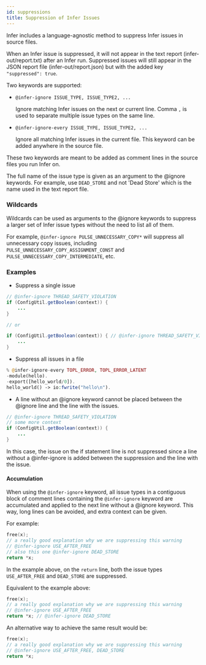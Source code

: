 ```yaml
---
id: suppressions
title: Suppression of Infer Issues
---
```


Infer includes a language-agnostic method to suppress Infer issues in source files.

When an Infer issue is suppressed, it will not appear in the text report (infer-out/report.txt) after an Infer run. Suppressed issues will still appear in the JSON report file (infer-out/report.json) but with the added key `"suppressed": true`.

Two keywords are supported:

* `@infer-ignore ISSUE_TYPE, ISSUE_TYPE2, ...`

  Ignore matching Infer issues on the next or current line. Comma `,` is used to separate multiple issue types on the same line.

* `@infer-ignore-every ISSUE_TYPE, ISSUE_TYPE2, ...`

  Ignore all matching Infer issues in the current file. This keyword can be added anywhere in the source file.

These two keywords are meant to be added as comment lines in the source files you run Infer on.

The full name of the issue type is given as an argument to the @ignore keywords. For example, use `DEAD_STORE` and not 'Dead Store' which is the name used in the text report file.

### Wildcards

Wildcards can be used as arguments to the @ignore keywords to suppress a larger set of Infer issue types without the need to list all of them.

For example, `@infer-ignore PULSE_UNNECESSARY_COPY*` will suppress all unnecessary copy issues, including `PULSE_UNNECESSARY_COPY_ASSIGNMENT_CONST` and `PULSE_UNNECESSARY_COPY_INTERMEDIATE`, etc.

### Examples

* Suppress a single issue

```java
// @infer-ignore THREAD_SAFETY_VIOLATION
if (ConfigUtil.getBoolean(context)) {
    ...
}

// or

if (ConfigUtil.getBoolean(context)) { // @infer-ignore THREAD_SAFETY_VIOLATION
    ...
}

```

* Suppress all issues in a file

```php
% @infer-ignore-every TOPL_ERROR, TOPL_ERROR_LATENT
-module(hello).
-export([hello_world/0]).
hello_world() -> io:fwrite("hello\n").
```

* A line without an @ignore keyword cannot be placed between the @ignore line and the line with the issues.

```java
// @infer-ignore THREAD_SAFETY_VIOLATION
// some more context
if (ConfigUtil.getBoolean(context)) {
    ...
}
```

In this case, the issue on the if statement line is not suppressed since a line without a @infer-ignore is added between the suppression and the line with the issue.

#### Accumulation

When using the `@infer-ignore` keyword, all issue types in a contiguous block of comment lines containing the `@infer-ignore` keyword are accumulated and applied to the next line without a @ignore keyword. This way, long lines can be avoided, and extra context can be given.

For example:

```c
free(x);
// a really good explanation why we are suppressing this warning
// @infer-ignore USE_AFTER_FREE
// also this one @infer-ignore DEAD_STORE
return *x;
```

In the example above, on the `return` line, both the issue types `USE_AFTER_FREE` and `DEAD_STORE` are suppressed.

Equivalent to the example above:

```c
free(x);
// a really good explanation why we are suppressing this warning
// @infer-ignore USE_AFTER_FREE
return *x; // @infer-ignore DEAD_STORE
```

An alternative way to achieve the same result would be:

```c
free(x);
// a really good explanation why we are suppressing this warning
// @infer-ignore USE_AFTER_FREE, DEAD_STORE
return *x;
```
